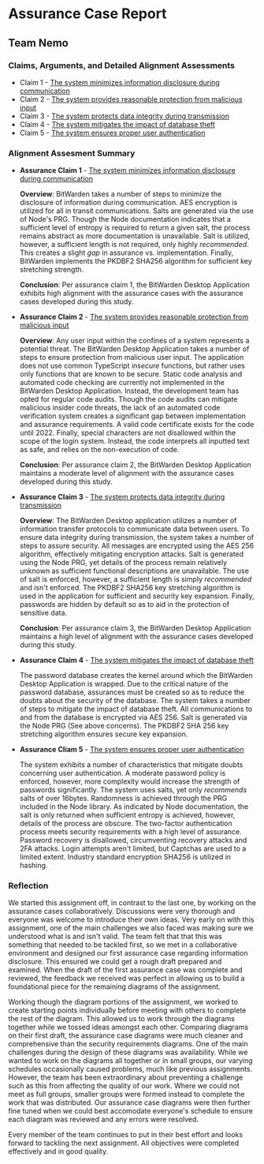 # Assurance Case Report

## Team Nemo

### Claims, Arguments, and Detailed Alignment Assessments

* Claim 1 - [The system minimizes information disclosure during communication](https://github.com/DoctorEww/software-assurance/blob/main/AssuranceCase/InfoDisclosure/readme.md)
* Claim 2 - [The system provides reasonable protection from malicious input](https://github.com/DoctorEww/software-assurance/blob/main/AssuranceCase/MaliciousInput/readme.md)
* Claim 3 - [The system protects data integrity during transmission](https://github.com/DoctorEww/software-assurance/tree/main/AssuranceCase/DataIntegrity#readme)
* Claim 4 - [The system mitigates the impact of database theft](https://github.com/DoctorEww/software-assurance/blob/main/AssuranceCase/DatabaseTheft/readme.md)
* Claim 5 - [The system ensures proper user authentication](https://github.com/DoctorEww/software-assurance/blob/main/AssuranceCase/UserAuth/readme.md)

### Alignment Assesment Summary

* **Assurance Claim 1** - [The system minimizes information disclosure during communication](https://github.com/DoctorEww/software-assurance/blob/main/AssuranceCase/InfoDisclosure/readme.md)
   
  **Overview**: BitWarden takes a number of steps to minimize the disclosure of information during communication. AES encryption is utilized for all in transit communications. Salts are generated via the use of Node's PRG. Though the Node documentation indicates that a sufficient level of entropy is required to return a given salt, the process remains abstract as more documentation is unavailable. Salt is utilized, however, a sufficient length is not required, only highly *recommended*. This creates a slight *gap* in assurance vs. implementation. Finally, BitWarden implements the PKDBF2 SHA256 algorithm for sufficient key stretching strength. 
  
  **Conclusion**: Per assurance claim 1, the BitWarden Desktop Application exhibits high alignment with the assurance cases with the assurance cases developed during this study.

* **Assurance Claim 2** - [The system provides reasonable protection from malicious input](https://github.com/DoctorEww/software-assurance/blob/main/AssuranceCase/MaliciousInput/readme.md)

  **Overview**: Any user input within the confines of a system represents a potential threat. The BitWarden Desktop Application takes a number of steps to ensure protection from malicious user input. The application does not use common TypeScript *insecure* functions, but rather uses only functions that are known to be secure. Static code analysis and automated code checking are currently not implemented in the BitWarden Desktop Application. Instead, the development team has opted for regular code audits. Though the code audits can mitigate malicious insider code threats, the lack of an automated code verification system creates a significant gap between implementation and assurance requirements. A valid code certificate exists for the code until 2022. Finally, special characters are not disallowed within the scope of the login system. Instead, the code interprets all inputted text as safe, and relies on the non-execution of code. 
  
  **Conclusion**: Per assurance claim 2, the BitWarden Desktop Application maintains a moderate level of alignment with the assurance cases developed during this study.

* **Assurance Claim 3** - [The system protects data integrity during transmission](https://github.com/DoctorEww/software-assurance/tree/main/AssuranceCase/DataIntegrity#readme)

  **Overview**: The BitWarden Desktop application utilizes a number of information transfer protocols to communicate data between users. To ensure data integrity during transmission, the system takes a number of steps to assure security. All messages are encrypted using the AES 256 algorithm, effectively mitigating encryption attacks. Salt is generated using the Node PRG, yet details of the process remain relatively unknown as sufficient functional descriptions are unavailable. The use of salt is enforced, however, a sufficient length is simply *recommended* and isn't enforced. The PKDBF2 SHA256 key stretching algorithm is used in the application for sufficient and security key expansion. Finally, passwords are hidden by default so as to aid in the protection of sensitive data.
  
  **Conclusion**: Per assurance claim 3, the BitWarden Desktop Application maintains a high level of alignment with the assurance cases developed during this study.

* **Assurance Claim 4** - [The system mitigates the impact of database theft](https://github.com/DoctorEww/software-assurance/blob/main/AssuranceCase/DatabaseTheft/readme.md)

  The password database creates the kernel around which the BitWarden Desktop Application is wrapped. Due to the critical nature of the password database, assurances must be created so as to reduce the doubts about the security of the database. The system takes a number of steps to mitigate the impact of database theft. All communications to and from the database is encrypted via AES 256. Salt is generated via the Node PRG (See above concerns). The PKDBF2 SHA 256 key stretching algorithm ensures secure key expansion. 

* **Assurance Cliam 5** - [The system ensures proper user authentication](https://github.com/DoctorEww/software-assurance/blob/main/AssuranceCase/UserAuth/readme.md)

  The system exhibits a number of characteristics that mitigate doubts concerning user authentication. A moderate password policy is enforced, however, more complexity would increase the strength of passwords significantly. The system uses salts, yet only *recommends* salts of over 16bytes. Randomness is achieved through the PRG included in the Node library. As indicated by Node documentation, the salt is only returned when sufficient entropy is achieved, however, details of the process are obscure. The two-factor authentication process meets security requirements with a high level of assurance. Password recovery is disallowed, circumventing recovery attacks and 2FA attacks. Login attempts aren't limited, but Captchas are used to a limited extent. Industry standard encryption SHA256 is utilized in hashing.

### Reflection

We started this assignment off, in contrast to the last one, by working on the assurance cases collaboratively. Discussions were very thorough and everyone was welcome to introduce their own ideas. Very early on with this assignment, one of the main challenges we also faced was making sure we understood what is and isn't valid. The team felt that that this was something that needed to be tackled first, so we met in a collaborative environment and designed our first assurance case regarding information disclosure. This ensured we could get a rough draft prepared and examined. When the draft of the first assurance case was complete and reviewed, the feedback we received was perfect in allowing us to build a foundational piece for the remaining diagrams of the assignment.

Working though the diagram portions of the assignment, we worked to create starting points individually before meeting with others to complete the rest of the diagram. This allowed us to work through the diagrams together while we tossed ideas amongst each other. Comparing diagrams on their first draft, the assurance case diagrams were much cleaner and comprehensive than the security requirements diagrams. One of the main challenges during the design of these diagrams was availability. While we wanted to work on the diagrams all together or in small groups, our varying schedules occasionally caused problems, much like previous assignments. However, the team has been extraordinary about preventing a challenge such as this from affecting the quality of our work. Where we could not meet as full groups, smaller groups were formed instead to complete the work that was distributed. Our assurance case diagrams were then further fine tuned when we could best accomodate everyone's schedule to ensure each diagram was reviewed and any errors were resolved.

Every member of the team continues to put in their best effort and looks forward to tackling the next assignment. All objectives were completed effectively and in good quality.
